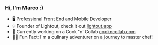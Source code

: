 ### Hi, I'm Marco :)

- 🖥️ Professional Front End and Mobile Developer
- 💡 Founder of Lightout, check it out [lightout.app](lightout.app)
- 🍳 Currently working on a Cook 'n' Collab [cookncollab.com](cookncollab.app)
- 👨‍🍳 Fun Fact: I'm a culinary adventurer on a journey to master chef!
